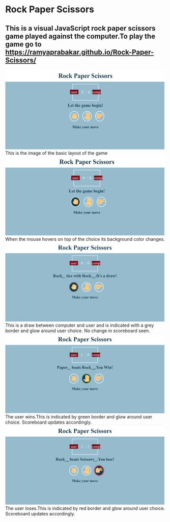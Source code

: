 # Rock Paper Scissors
## This is a visual JavaScript rock paper scissors game played against the computer.To play the game go to https://ramyaprabakar.github.io/Rock-Paper-Scissors/

<img src="LAYOUT.png" alt="LAYOUT" width=500px height=250px>
This is the image of the basic layout of the game<br/>
<img src="MOUSEOVER.png" alt="MOUSEOVER" width=500px height=250px>
When the mouse hovers on top of the choice its background color changes.<br/>
<img src="DRAW.png" alt="DRAW" width=500px height=250px>
This is a draw between computer and user and is indicated with a grey border and glow around user choice. No change in scoreboard seen.<br/>
<img src="WIN.png" alt="WIN" width=500px height=250px>
The user wins.This is indicated by green border and glow around user choice. Scoreboard updates accordingly.<br/>
<img src="LOSS.png" alt="LOSS" width=500px height=250px>
The user loses.This is indicated by red border and glow around user choice. Scoreboard updates accordingly.<br/>
